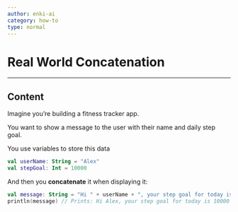 ```yaml
---
author: enki-ai
category: how-to
type: normal
---
```


# Real World Concatenation

---
## Content

Imagine you’re building a fitness tracker app.

You want to show a message to the user with their name and daily step goal.

You use variables to store this data

```kotlin
val userName: String = "Alex"
val stepGoal: Int = 10000
```

And then you **concatenate** it when displaying it:

```kotlin
val message: String = "Hi " + userName + ", your step goal for today is " + stepGoal + " steps!"
println(message) // Prints: Hi Alex, your step goal for today is 10000 steps!
```






